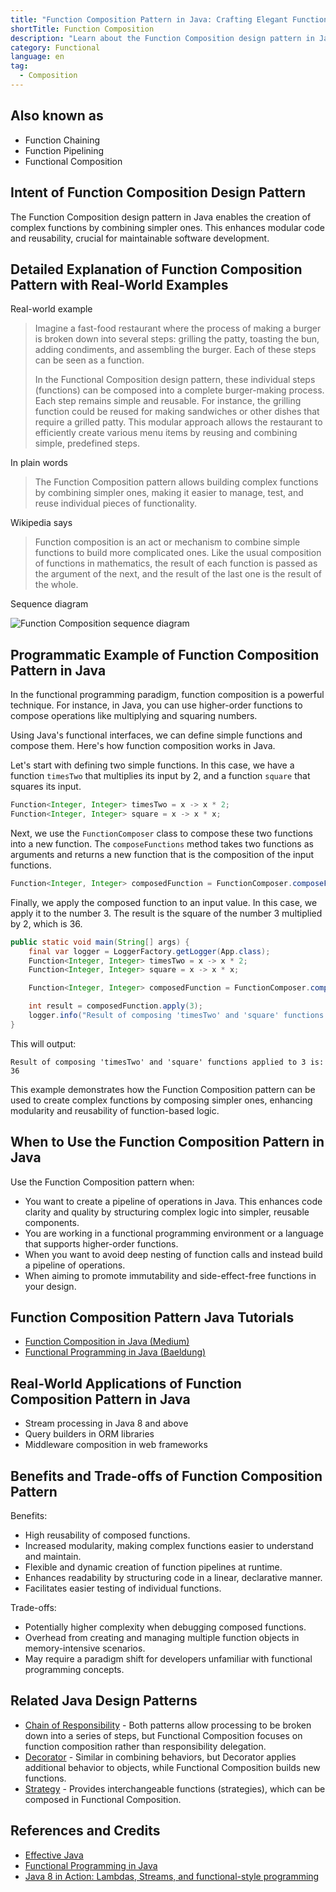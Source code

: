 ```yaml
---
title: "Function Composition Pattern in Java: Crafting Elegant Functional Pipelines"
shortTitle: Function Composition
description: "Learn about the Function Composition design pattern in Java. Discover how to create complex functions by combining simpler ones, enhancing code modularity and reusability. Explore real-world examples, benefits, and applications."
category: Functional
language: en
tag:
  - Composition
---
```


## Also known as

* Function Chaining
* Function Pipelining
* Functional Composition

## Intent of Function Composition Design Pattern

The Function Composition design pattern in Java enables the creation of complex functions by combining simpler ones. This enhances modular code and reusability, crucial for maintainable software development.

## Detailed Explanation of Function Composition Pattern with Real-World Examples

Real-world example

> Imagine a fast-food restaurant where the process of making a burger is broken down into several steps: grilling the patty, toasting the bun, adding condiments, and assembling the burger. Each of these steps can be seen as a function.
>
> In the Functional Composition design pattern, these individual steps (functions) can be composed into a complete burger-making process. Each step remains simple and reusable. For instance, the grilling function could be reused for making sandwiches or other dishes that require a grilled patty. This modular approach allows the restaurant to efficiently create various menu items by reusing and combining simple, predefined steps.

In plain words

> The Function Composition pattern allows building complex functions by combining simpler ones, making it easier to manage, test, and reuse individual pieces of functionality.

Wikipedia says

> Function composition is an act or mechanism to combine simple functions to build more complicated ones. Like the usual composition of functions in mathematics, the result of each function is passed as the argument of the next, and the result of the last one is the result of the whole.

Sequence diagram

![Function Composition sequence diagram](./etc/function-composition-sequence-diagram.png)

## Programmatic Example of Function Composition Pattern in Java

In the functional programming paradigm, function composition is a powerful technique. For instance, in Java, you can use higher-order functions to compose operations like multiplying and squaring numbers.

Using Java's functional interfaces, we can define simple functions and compose them. Here's how function composition works in Java.

Let's start with defining two simple functions. In this case, we have a function `timesTwo` that multiplies its input by 2, and a function `square` that squares its input.

```java
Function<Integer, Integer> timesTwo = x -> x * 2;
Function<Integer, Integer> square = x -> x * x;
```

Next, we use the `FunctionComposer` class to compose these two functions into a new function. The `composeFunctions` method takes two functions as arguments and returns a new function that is the composition of the input functions.

```java
Function<Integer, Integer> composedFunction = FunctionComposer.composeFunctions(timesTwo, square);
```

Finally, we apply the composed function to an input value. In this case, we apply it to the number 3. The result is the square of the number 3 multiplied by 2, which is 36.

```java
public static void main(String[] args) {
    final var logger = LoggerFactory.getLogger(App.class);
    Function<Integer, Integer> timesTwo = x -> x * 2;
    Function<Integer, Integer> square = x -> x * x;

    Function<Integer, Integer> composedFunction = FunctionComposer.composeFunctions(timesTwo, square);

    int result = composedFunction.apply(3);
    logger.info("Result of composing 'timesTwo' and 'square' functions applied to 3 is: " + result);
}
```

This will output:

```
Result of composing 'timesTwo' and 'square' functions applied to 3 is: 36
```

This example demonstrates how the Function Composition pattern can be used to create complex functions by composing simpler ones, enhancing modularity and reusability of function-based logic.

## When to Use the Function Composition Pattern in Java

Use the Function Composition pattern when:

* You want to create a pipeline of operations in Java. This enhances code clarity and quality by structuring complex logic into simpler, reusable components.
* You are working in a functional programming environment or a language that supports higher-order functions.
* When you want to avoid deep nesting of function calls and instead build a pipeline of operations.
* When aiming to promote immutability and side-effect-free functions in your design.

## Function Composition Pattern Java Tutorials

* [Function Composition in Java (Medium)](https://functionalprogramming.medium.com/function-composition-in-java-beaf39426f52)
* [Functional Programming in Java (Baeldung)](https://www.baeldung.com/java-functional-programming)

## Real-World Applications of Function Composition Pattern in Java

* Stream processing in Java 8 and above
* Query builders in ORM libraries
* Middleware composition in web frameworks

## Benefits and Trade-offs of Function Composition Pattern

Benefits:

* High reusability of composed functions.
* Increased modularity, making complex functions easier to understand and maintain.
* Flexible and dynamic creation of function pipelines at runtime.
* Enhances readability by structuring code in a linear, declarative manner.
* Facilitates easier testing of individual functions.

Trade-offs:

* Potentially higher complexity when debugging composed functions. 
* Overhead from creating and managing multiple function objects in memory-intensive scenarios.
* May require a paradigm shift for developers unfamiliar with functional programming concepts.

## Related Java Design Patterns

* [Chain of Responsibility](https://java-design-patterns.com/patterns/chain-of-responsibility/) - Both patterns allow processing to be broken down into a series of steps, but Functional Composition focuses on function composition rather than responsibility delegation.
* [Decorator](https://java-design-patterns.com/patterns/decorator/) - Similar in combining behaviors, but Decorator applies additional behavior to objects, while Functional Composition builds new functions.
* [Strategy](https://java-design-patterns.com/patterns/strategy/) - Provides interchangeable functions (strategies), which can be composed in Functional Composition.

## References and Credits

* [Effective Java](https://amzn.to/4cGk2Jz)
* [Functional Programming in Java](https://amzn.to/3JUIc5Q)
* [Java 8 in Action: Lambdas, Streams, and functional-style programming](https://amzn.to/3QCmGXs)

